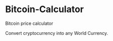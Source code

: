 # Bitcoin-Calculator
 Bitcoin price calculator
 
 Convert cryptocurrency into any World Currency.
 
